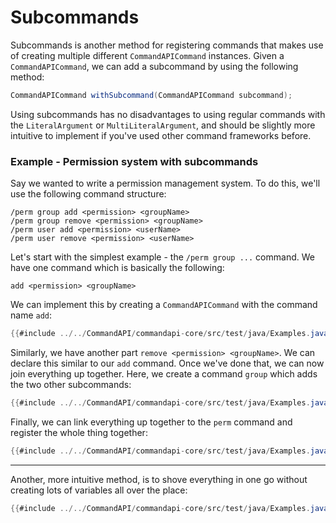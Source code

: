 # Subcommands

Subcommands is another method for registering commands that makes use of creating multiple different `CommandAPICommand` instances. Given a `CommandAPICommand`, we can add a subcommand by using the following method:

```java
CommandAPICommand withSubcommand(CommandAPICommand subcommand);
```

Using subcommands has no disadvantages to using regular commands with the `LiteralArgument` or `MultiLiteralArgument`, and should be slightly more intuitive to implement if you've used other command frameworks before.

<div class="example">

### Example - Permission system with subcommands

Say we wanted to write a permission management system. To do this, we'll use the following command structure:

```
/perm group add <permission> <groupName>
/perm group remove <permission> <groupName>
/perm user add <permission> <userName>
/perm user remove <permission> <userName>
```

Let's start with the simplest example - the `/perm group ...` command. We have one command which is basically the following:

```
add <permission> <groupName>
```

We can implement this by creating a `CommandAPICommand` with the command name `add`:
```java
{{#include ../../CommandAPI/commandapi-core/src/test/java/Examples.java:subcommandspart}}
```

Similarly, we have another part `remove <permission> <groupName>`. We can declare this similar to our `add` command. Once we've done that, we can now join everything up together. Here, we create a command `group` which adds the two other subcommands:

```java
{{#include ../../CommandAPI/commandapi-core/src/test/java/Examples.java:subcommands}}
```

Finally, we can link everything up together to the `perm` command and register the whole thing together:

```java
{{#include ../../CommandAPI/commandapi-core/src/test/java/Examples.java:subcommandsend}}
```

-----

Another, more intuitive method, is to shove everything in one go without creating lots of variables all over the place:

```java
{{#include ../../CommandAPI/commandapi-core/src/test/java/Examples.java:subcommands1}}
```

</div>